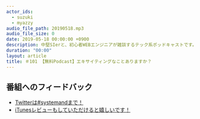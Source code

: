 ```yaml
---
actor_ids:
  - suzuki
  - myazzy
audio_file_path: 20190518.mp3
audio_file_size: 0
date: 2019-05-18 00:00:00 +0900
description: 中堅SIerと、初心者WEBエンジニアが雑談するテック系ポッドキャストです。
duration: "00:00"
layout: article
title: ＃101 【無料Podcast】エキサイティングなことありますか？
---
```

## 番組へのフィードバック
* [Twitterは#systemandまで！](https://twitter.com/search?q=%23systemand)
* [iTunesレビューもしていただけると嬉しいです！](https://itunes.apple.com/jp/podcast/systemand-online/id1205168408?mt=2)
